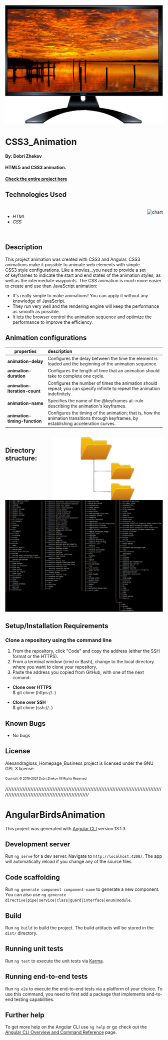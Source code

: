 <img align="justify" alt="chart" width="950px" src="https://github.com/zhekovdobri/zhekovdobri/blob/0615a655bacf30bec3458dbc6cf28de142ff89da/CSS3Animation_GitHub_GIF_1200px.gif">

# CSS3_Animation

#### By: Dobri Zhekov

#### HTML5 and CSS3 animation.

#### [<ins>Check the entire project here</ins>](https://zhekovdobri.github.io/CSS3_Animation/)

## Technologies Used

<div class=pull-left>

</div>
&nbsp;&nbsp;&nbsp;&nbsp;&nbsp;&nbsp;&nbsp;&nbsp;&nbsp;&nbsp;&nbsp;&nbsp;&nbsp;&nbsp;&nbsp;
<div class=pull-right>
<img align="right" alt="chart" height="200px" src="https://github.com/zhekovdobri/CSS3_Animation/blob/252edfdd3f3908fe0ec8dc474053b6d72692c9b1/assets/images/CSS_Animation_language_chart.png">
</div>

* _HTML_
* _CSS_

<br />

## Description
This project animation was created with CSS3 and Angular. CSS3 animations make it possible to animate web elements with simple CSS3 style configurations. Like a movies,..you need to provide a set of keyframes to indicate the start and end states of the animation styles, as well as the intermediate waypoints. The CSS animation is much more easier to create and use than JavaScript animation:
* It's really simple to make animations! You can apply it without any knowledge of JavaScript.
* They run very well and the rendering engine will keep the performance as smooth as possible.
* It lets the browser control the animation sequence and optimize the performance to improve the efficiency.

## Animation configurations

| **properties** | **description** |
|------------|:------------|
|**animation-delay**| Configures the delay between the time the element is loaded and the beginning of the animation sequence. |
|**animation-duration**|Configures the length of time that an animation should take to complete one cycle.|
|**animation-iteration-count**|Configures the number of times the animation should repeat; you can specify infinite to repeat the animation indefinitely.|
|**animation-name**|Specifies the name of the @keyframes at-rule describing the animation's keyframes.|
|**animation-timing-function**|Configures the timing of the animation; that is, how the animation transitions through keyframes, by establishing acceleration curves.|

</div>
&nbsp;&nbsp;&nbsp;&nbsp;&nbsp;&nbsp;&nbsp;&nbsp;&nbsp;&nbsp;&nbsp;&nbsp;&nbsp;&nbsp;&nbsp;
<div class=pull-right>
<img align="right" alt="chart" height="200px" src="https://github.com/zhekovdobri/Angular-project-Animation/blob/13623e56193965cc9087844ff371f984af0c11ee/src/assets/images/Directory_structure2-removebg-preview.png">
</div>

## Directory structure:

<img alt="chart" src="https://github.com/zhekovdobri/Angular-project-Animation/blob/main/src/assets/images/Directory%20tree.png">

## Setup/Installation Requirements

### Clone a repository using the command line 

1. From the repository, click "Code" and copy the address (either the SSH format or the HTTPS). 
2. From a terminal window (cmd or Bash), change to the local directory where you want to clone your repository.
3. Paste the address you copied from GitHub, with one of the next comand:

* **Clone over HTTPS**<br>
  $ git clone (https://..)
  
* **Clone over SSH**<br>
  $ git clone (ssh://..)

## Known Bugs

* No bugs

## License

Alexandragloss_Homepage_Business project is licensed under the GNU GPL 3 license.

<sub><sup>Copiright © 2016-2021 Dobri Zhekov All Rights Reserved</sup></sub>


////////////////////////////////////////////////////////////////////////////////////////////////////////////////////////////////////////////////////////
# AngularBirdsAnimation

This project was generated with [Angular CLI](https://github.com/angular/angular-cli) version 13.1.3.

## Development server

Run `ng serve` for a dev server. Navigate to `http://localhost:4200/`. The app will automatically reload if you change any of the source files.

## Code scaffolding

Run `ng generate component component-name` to generate a new component. You can also use `ng generate directive|pipe|service|class|guard|interface|enum|module`.

## Build

Run `ng build` to build the project. The build artifacts will be stored in the `dist/` directory.

## Running unit tests

Run `ng test` to execute the unit tests via [Karma](https://karma-runner.github.io).

## Running end-to-end tests

Run `ng e2e` to execute the end-to-end tests via a platform of your choice. To use this command, you need to first add a package that implements end-to-end testing capabilities.

## Further help

To get more help on the Angular CLI use `ng help` or go check out the [Angular CLI Overview and Command Reference](https://angular.io/cli) page.
